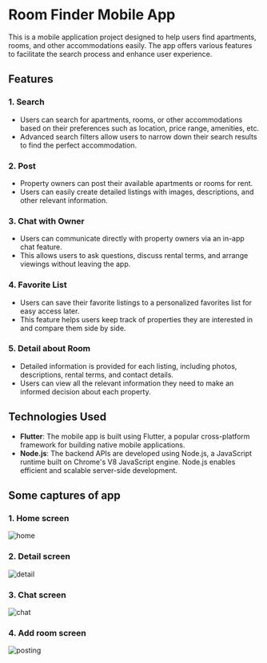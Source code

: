 # Room Finder Mobile App

This is a mobile application project designed to help users find apartments, rooms, and other accommodations easily. The app offers various features to facilitate the search process and enhance user experience.

## Features

### 1. Search
- Users can search for apartments, rooms, or other accommodations based on their preferences such as location, price range, amenities, etc.
- Advanced search filters allow users to narrow down their search results to find the perfect accommodation.

### 2. Post
- Property owners can post their available apartments or rooms for rent.
- Users can easily create detailed listings with images, descriptions, and other relevant information.

### 3. Chat with Owner
- Users can communicate directly with property owners via an in-app chat feature.
- This allows users to ask questions, discuss rental terms, and arrange viewings without leaving the app.

### 4. Favorite List
- Users can save their favorite listings to a personalized favorites list for easy access later.
- This feature helps users keep track of properties they are interested in and compare them side by side.

### 5. Detail about Room
- Detailed information is provided for each listing, including photos, descriptions, rental terms, and contact details.
- Users can view all the relevant information they need to make an informed decision about each property.

## Technologies Used

- **Flutter**: The mobile app is built using Flutter, a popular cross-platform framework for building native mobile applications.
- **Node.js**: The backend APIs are developed using Node.js, a JavaScript runtime built on Chrome's V8 JavaScript engine. Node.js enables efficient and scalable server-side development.

## Some captures of app
### 1. Home screen
![home](https://github.com/trungluongwww/room-finder-project/assets/109934358/ed039ea4-277f-4b1a-8c48-1045cf93c40e)
### 2. Detail screen
![detail](https://github.com/trungluongwww/room-finder-project/assets/109934358/94c2d5cb-c35e-434e-8054-77ed51501287)
### 3. Chat screen
![chat](https://github.com/trungluongwww/room-finder-project/assets/109934358/dbcb5e84-b72e-4d9b-9ee2-af62b16bad75)
### 4. Add room screen
![posting](https://github.com/trungluongwww/room-finder-project/assets/109934358/b0e5cdff-ed02-4a87-92dc-5eba88453e73)
